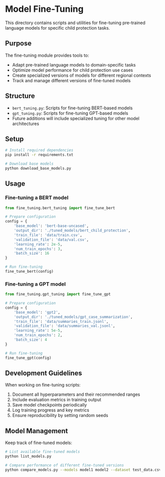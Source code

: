 # Model Fine-Tuning

This directory contains scripts and utilities for fine-tuning pre-trained language models for specific child protection tasks.

## Purpose

The fine-tuning module provides tools to:
- Adapt pre-trained language models to domain-specific tasks
- Optimize model performance for child protection use cases
- Create specialized versions of models for different regional contexts
- Track and manage different versions of fine-tuned models

## Structure

- `bert_tuning.py`: Scripts for fine-tuning BERT-based models
- `gpt_tuning.py`: Scripts for fine-tuning GPT-based models
- Future additions will include specialized tuning for other model architectures

## Setup

```bash
# Install required dependencies
pip install -r requirements.txt

# Download base models
python download_base_models.py
```

## Usage

### Fine-tuning a BERT model

```python
from fine_tuning.bert_tuning import fine_tune_bert

# Prepare configuration
config = {
    'base_model': 'bert-base-uncased',
    'output_dir': './tuned_models/bert_child_protection',
    'train_file': 'data/train.csv',
    'validation_file': 'data/val.csv',
    'learning_rate': 2e-5,
    'num_train_epochs': 3,
    'batch_size': 16
}

# Run fine-tuning
fine_tune_bert(config)
```

### Fine-tuning a GPT model

```python
from fine_tuning.gpt_tuning import fine_tune_gpt

# Prepare configuration
config = {
    'base_model': 'gpt2',
    'output_dir': './tuned_models/gpt_case_summarization',
    'train_file': 'data/summaries_train.jsonl',
    'validation_file': 'data/summaries_val.jsonl',
    'learning_rate': 5e-5,
    'num_train_epochs': 2,
    'batch_size': 4
}

# Run fine-tuning
fine_tune_gpt(config)
```

## Development Guidelines

When working on fine-tuning scripts:

1. Document all hyperparameters and their recommended ranges
2. Include evaluation metrics in training output
3. Save model checkpoints periodically
4. Log training progress and key metrics
5. Ensure reproducibility by setting random seeds

## Model Management

Keep track of fine-tuned models:

```bash
# List available fine-tuned models
python list_models.py

# Compare performance of different fine-tuned versions
python compare_models.py --models model1 model2 --dataset test_data.csv
```

